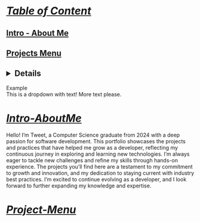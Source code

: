 # <ins>***Table of Content***</ins>
## [Intro - About Me](#Intro-AboutMe)
## [Projects Menu](#Project-Menu)
## <details>
  <summary>Example</summary>
  This is a dropdown with text! More text please.
</details>


# <ins>***Intro-AboutMe***</ins>
  Hello! I’m Tweet, a Computer Science graduate from 2024 with a deep passion for software development. This portfolio showcases the projects and practices that have helped me grow as a developer, reflecting my continuous journey in exploring and learning new technologies. I’m always eager to tackle new challenges and refine my skills through hands-on experience. The projects you’ll find here are a testament to my commitment to growth and innovation, and my dedication to staying current with industry best practices. I’m excited to continue evolving as a developer, and I look forward to further expanding my knowledge and expertise.

# <ins>***Project-Menu***</ins>



